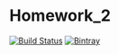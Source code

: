 ﻿# Homework_2
[![Build Status](https://travis-ci.org/gromakovski/Homework_2.svg?branch=master)](https://travis-ci.org/gromakovski/Homework_2)
[![Bintray](https://img.shields.io/bintray/v/vladimir-gr/OTUS/HOMEWORK_2.svg)](https://dl.bintray.com/vladimir-gr/OTUS/HOMEWORK_2)

